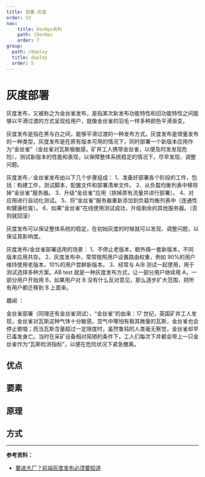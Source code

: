 ```yaml
---
title: 部署-灰度
order: 53
nav:
    title: DevOps系列
    path: /DevOps
    order: 7
group:
  path: /deploy
  title: deploy
  order: 5
---
```


# 灰度部署

灰度发布，又被称之为金丝雀发布，是指某次新发布功能特性和旧功能特性之间能够以平滑过渡的方式呈现给用户，就像金丝雀的羽毛一样多种颜色平滑渐变。

灰度发布是指在黑与白之间，能够平滑过渡的一种发布方式。灰度发布是增量发布的一种类型，灰度发布是在原有版本可用的情况下，同时部署一个新版本应用作为“金丝雀”（金丝雀对瓦斯极敏感，矿井工人携带金丝雀，以便及时发发现危险），测试新版本的性能和表现，以保障整体系统稳定的情况下，尽早发现、调整问题。

灰度发布／金丝雀发布由以下几个步骤组成：
1、准备好部署各个阶段的工件，包括：构建工件，测试脚本，配置文件和部署清单文件。
2、从负载均衡列表中移除掉“金丝雀”服务器。
3、升级“金丝雀”应用（排掉原有流量并进行部署）。
4、对应用进行自动化测试。
5、将“金丝雀”服务器重新添加到负载均衡列表中（连通性和健康检查）。
6、如果“金丝雀”在线使用测试成功，升级剩余的其他服务器。（否则就回滚）

灰度发布可以保证整体系统的稳定，在初始灰度的时候就可以发现、调整问题，以保证其影响度。

灰度发布/金丝雀部署适用的场景：
1、不停止老版本，额外搞一套新版本，不同版本应用共存。
2、灰度发布中，常常按照用户设置路由权重，例如 90%的用户维持使用老版本，10%的用户尝鲜新版本。
3、经常与 A/B 测试一起使用，用于测试选择多种方案。AB test 就是一种灰度发布方式，让一部分用户继续用 A，一部分用户开始用 B，如果用户对 B 没有什么反对意见，那么逐步扩大范围，把所有用户都迁移到 B 上面来。

趣闻 ：

金丝雀部署（同理还有金丝雀测试），“金丝雀”的由来：17 世纪，英国矿井工人发现，金丝雀对瓦斯这种气体十分敏感。空气中哪怕有极其微量的瓦斯，金丝雀也会停止歌唱；而当瓦斯含量超过一定限度时，虽然鲁钝的人类毫无察觉，金丝雀却早已毒发身亡。当时在采矿设备相对简陋的条件下，工人们每次下井都会带上一只金丝雀作为“瓦斯检测指标”，以便在危险状况下紧急撤离。

## 优点

## 要素

## 原理

## 方式

---

**参考资料：**

- [要进大厂？前端灰度发布必须要知道](https://juejin.im/post/5da88d795188252f051e2b47#)
